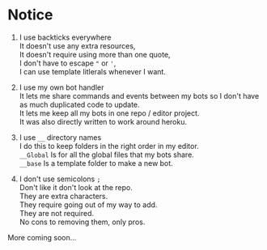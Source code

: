 # Notice

1. I use backticks everywhere  
    It doesn't use any extra resources,  
    It doesn't require using more than one quote,  
    I don't have to escape `"` or `'`,  
    I can use template litlerals whenever I want.  

2. I use my own bot handler  
    It lets me share commands and events between my bots so I don't have as much duplicated code to update.  
    It lets me keep all my bots in one repo / editor project.  
    It was also directly written to work around heroku.

3. I use `__` directory names  
    I do this to keep folders in the right order in my editor.  
    `__Global` Is for all the global files that my bots share.  
    `__base` Is a template folder to make a new bot.  

4. I don't use semicolons `;`  
    Don't like it don't look at the repo.  
    They are extra characters.  
    They require going out of my way to add.  
    They are not required.  
    No cons to removing them, only pros.

More coming soon...  
